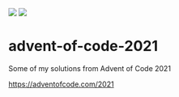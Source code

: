 ![](https://img.shields.io/badge/days%20completed-7-red)
![](https://img.shields.io/badge/stars%20⭐-14-yellow)

# advent-of-code-2021
Some of my solutions from Advent of Code 2021 

https://adventofcode.com/2021
